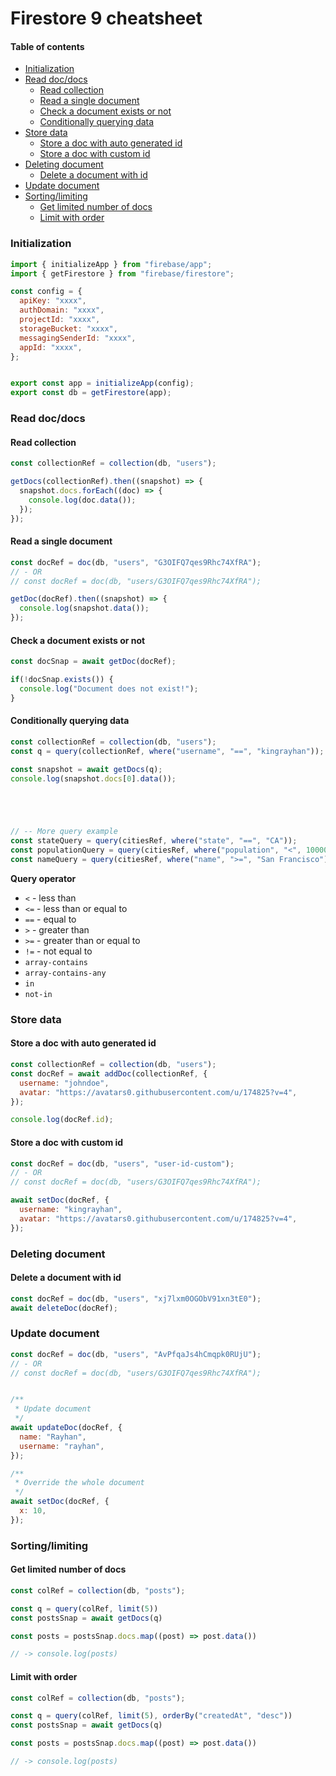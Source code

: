 # Firestore 9 cheatsheet


#### Table of contents
- [Initialization](#initialization)
- [Read doc/docs](#read-doc-docs)
  * [Read collection](#read-collection)
  * [Read a single document](#read-a-single-document)
  * [Check a document exists or not](#check-a-document-exists-or-not)
  * [Conditionally querying data](#conditionally-querying-data)
- [Store data](#store-data)
  * [Store a doc with auto generated id](#store-a-doc-with-auto-generated-id)
  * [Store a doc with custom id](#store-a-doc-with-custom-id)
- [Deleting document](#deleting-document)
  * [Delete a document with id](#delete-a-document-with-id)
- [Update document](#update-document)
- [Sorting/limiting](#sorting-limiting)
  * [Get limited number of docs](#get-limited-number-of-docs)
  * [Limit with order](#limit-with-order)





### Initialization

```js
import { initializeApp } from "firebase/app";
import { getFirestore } from "firebase/firestore";

const config = {
  apiKey: "xxxx",
  authDomain: "xxxx",
  projectId: "xxxx",
  storageBucket: "xxxx",
  messagingSenderId: "xxxx",
  appId: "xxxx",
};


export const app = initializeApp(config);
export const db = getFirestore(app);
```


### Read doc/docs

#### Read collection
```js
const collectionRef = collection(db, "users");

getDocs(collectionRef).then((snapshot) => {
  snapshot.docs.forEach((doc) => {
    console.log(doc.data());
  });
});
```

#### Read a single document
```js
const docRef = doc(db, "users", "G3OIFQ7qes9Rhc74XfRA");
// - OR
// const docRef = doc(db, "users/G3OIFQ7qes9Rhc74XfRA");

getDoc(docRef).then((snapshot) => {
  console.log(snapshot.data());
});
```

#### Check a document exists or not
```js
const docSnap = await getDoc(docRef);

if(!docSnap.exists()) {
  console.log("Document does not exist!");
}
```


#### Conditionally querying data
```js
const collectionRef = collection(db, "users");
const q = query(collectionRef, where("username", "==", "kingrayhan"));

const snapshot = await getDocs(q);
console.log(snapshot.docs[0].data());





// -- More query example
const stateQuery = query(citiesRef, where("state", "==", "CA"));
const populationQuery = query(citiesRef, where("population", "<", 100000));
const nameQuery = query(citiesRef, where("name", ">=", "San Francisco"));
```
**Query operator**
- `<` - less than
- `<=` - less than or equal to
- `==` - equal to
- `>` - greater than
- `>=` - greater than or equal to
- `!=` - not equal to
- `array-contains`
- `array-contains-any`
- `in`
- `not-in`



### Store data

#### Store a doc with auto generated id

```js
const collectionRef = collection(db, "users");
const docRef = await addDoc(collectionRef, {
  username: "johndoe",
  avatar: "https://avatars0.githubusercontent.com/u/174825?v=4",
});

console.log(docRef.id);
```

#### Store a doc with custom id

```js
const docRef = doc(db, "users", "user-id-custom");
// - OR
// const docRef = doc(db, "users/G3OIFQ7qes9Rhc74XfRA");

await setDoc(docRef, {
  username: "kingrayhan",
  avatar: "https://avatars0.githubusercontent.com/u/174825?v=4",
});
```

### Deleting document

#### Delete a document with id
```js
const docRef = doc(db, "users", "xj7lxm0OGObV91xn3tE0");
await deleteDoc(docRef);
```

### Update document
```js
const docRef = doc(db, "users", "AvPfqaJs4hCmqpk0RUjU");
// - OR
// const docRef = doc(db, "users/G3OIFQ7qes9Rhc74XfRA");


/**
 * Update document
 */
await updateDoc(docRef, {
  name: "Rayhan",
  username: "rayhan",
});

/**
 * Override the whole document
 */
await setDoc(docRef, {
  x: 10,
});
```

### Sorting/limiting

#### Get limited number of docs
```js
const colRef = collection(db, "posts");

const q = query(colRef, limit(5))
const postsSnap = await getDocs(q)

const posts = postsSnap.docs.map((post) => post.data())

// -> console.log(posts)
```

#### Limit with order
```js
const colRef = collection(db, "posts");

const q = query(colRef, limit(5), orderBy("createdAt", "desc"))
const postsSnap = await getDocs(q)

const posts = postsSnap.docs.map((post) => post.data())

// -> console.log(posts)
```
